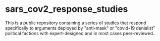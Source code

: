 # sars_cov2_response_studies
This is a public repository containing a series of studies that respond specifically to arguments deployed by "anti-mask" or "covid-19 denialist" political factions with expert-designed and in most cases peer-reviewed..
